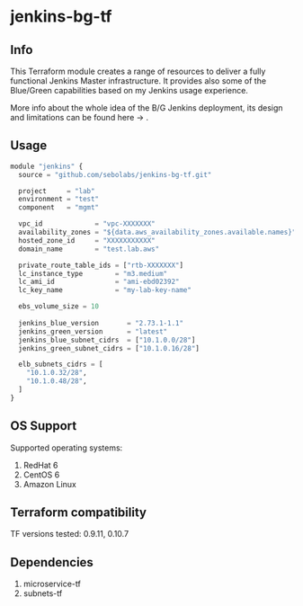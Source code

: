 # jenkins-bg-tf

**Info**
------
This Terraform module creates a range of resources to deliver a fully functional Jenkins Master infrastructure. 
It provides also some of the Blue/Green capabilities based on my Jenkins usage experience.

More info about the whole idea of the B/G Jenkins deployment, its design and limitations can be found here -> <TBC>. 

**Usage**
------
```python
module "jenkins" {
  source = "github.com/sebolabs/jenkins-bg-tf.git"

  project     = "lab"
  environment = "test"
  component   = "mgmt"

  vpc_id             = "vpc-XXXXXXX"
  availability_zones = "${data.aws_availability_zones.available.names}"
  hosted_zone_id     = "XXXXXXXXXXX"
  domain_name        = "test.lab.aws"

  private_route_table_ids = ["rtb-XXXXXXX"]
  lc_instance_type        = "m3.medium"
  lc_ami_id               = "ami-ebd02392"
  lc_key_name             = "my-lab-key-name"

  ebs_volume_size = 10
  
  jenkins_blue_version       = "2.73.1-1.1"
  jenkins_green_version      = "latest"
  jenkins_blue_subnet_cidrs  = ["10.1.0.0/28"]
  jenkins_green_subnet_cidrs = ["10.1.0.16/28"]

  elb_subnets_cidrs = [
    "10.1.0.32/28",
    "10.1.0.48/28",
  ]
}
```

**OS Support**
------
Supported operating systems:
1. RedHat 6
2. CentOS 6
3. Amazon Linux

**Terraform compatibility**
------
TF versions tested: 0.9.11, 0.10.7

**Dependencies**
------
1. microservice-tf
2. subnets-tf
